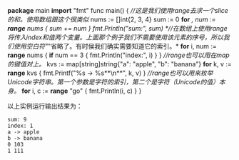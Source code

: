 **package** main
**import** "fmt"
func main() {
  *//这是我们使用range去求一个slice的和。使用数组跟这个很类似*
  nums := []int{2, 3, 4}
  sum := 0
  **for** _, num := **range** nums {
    sum += num
  }
  fmt.Println("sum:", sum)
  *//在数组上使用range将传入index和值两个变量。上面那个例子我们不需要使用该元素的序号，所以我们使用空白符"_"省略了。有时侯我们确实需要知道它的索引。*
  **for** i, num := **range** nums {
    **if** num == 3 {
      fmt.Println("index:", i)
    }
  }
  *//range也可以用在map的键值对上。*
  kvs := map[string]string{"a": "apple", "b": "banana"}
  **for** k, v := **range** kvs {
    fmt.Printf("%s -> %s**\n**", k, v)
  }
  *//range也可以用来枚举Unicode字符串。第一个参数是字符的索引，第二个是字符（Unicode的值）本身。*
  **for** i, c := **range** "go" {
    fmt.Println(i, c)
  }
}

以上实例运行输出结果为：

```
sum: 9
index: 1
a -> apple
b -> banana
0 103
1 111
```